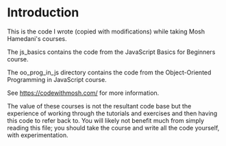 # Introduction

This is the code I wrote (copied with modifications) while taking
Mosh Hamedani's courses.

The js_basics contains the code from the JavaScript Basics for Beginners course.

The oo_prog_in_js directory contains the code from the Object-Oriented Programming
in JavaScript course.

See https://codewithmosh.com/ for more information.

The value of these courses is not the resultant code base but the experience
of working through the tutorials and exercises and then having this
code to refer back to. You will likely not benefit much from simply
reading this file; you should take the course and write all the code yourself,
with experimentation.
